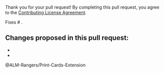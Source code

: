 Thank you for your pull request!
By completing this pull request, you agree to the [Contributing License Agreement](https://github.com/ALM-Rangers/Print-Cards-Extension/blob/master/.github/CLA.md).

Fixes # .

Changes proposed in this pull request:  
- 
- 
- 

@ALM-Rangers/Print-Cards-Extension